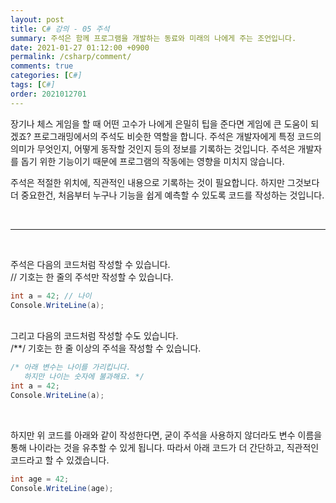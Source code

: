 ```yaml
---
layout: post
title: C# 강의 - 05 주석
summary: 주석은 함께 프로그램을 개발하는 동료와 미래의 나에게 주는 조언입니다.
date: 2021-01-27 01:12:00 +0900
permalink: /csharp/comment/
comments: true
categories: [C#]
tags: [C#]
order: 2021012701
---
```


장기나 체스 게임을 할 때 어떤 고수가 나에게 은밀히 팁을 준다면 게임에 큰 도움이 되겠죠? 프로그래밍에서의 주석도 비슷한 역할을 합니다. 주석은 개발자에게 특정 코드의 의미가 무엇인지, 어떻게 동작할 것인지 등의 정보를 기록하는 것입니다. 주석은 개발자를 돕기 위한 기능이기 때문에 프로그램의 작동에는 영향을 미치지 않습니다.

주석은 적절한 위치에, 직관적인 내용으로 기록하는 것이 필요합니다. 하지만 그것보다 더 중요한건, 처음부터 누구나 기능을 쉽게 예측할 수 있도록 코드를 작성하는 것입니다.

<br />

---

<br />

주석은 다음의 코드처럼 작성할 수 있습니다.<br />// 기호는 한 줄의 주석만 작성할 수 있습니다.
```cs
int a = 42; // 나이
Console.WriteLine(a);
```
<br />
그리고 다음의 코드처럼 작성할 수도 있습니다.<br />/**/ 기호는 한 줄 이상의 주석을 작성할 수 있습니다.

```cs
/* 아래 변수는 나이를 가리킵니다.
   하지만 나이는 숫자에 불과해요. */
int a = 42;
Console.WriteLine(a);
```
<br />

하지만 위 코드를 아래와 같이 작성한다면, 굳이 주석을 사용하지 않더라도 변수 이름을 통해 나이라는 것을 유추할 수 있게 됩니다. 따라서 아래 코드가 더 간단하고, 직관적인 코드라고 할 수 있겠습니다.

```cs
int age = 42;
Console.WriteLine(age);
```